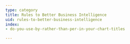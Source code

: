 ```yaml
---
type: category
title: Rules to Better Business Intelligence
uid: rules-to-better-business-intelligence
index:
- do-you-use-by-rather-than-per-in-your-chart-titles

---
```

​​​​​

